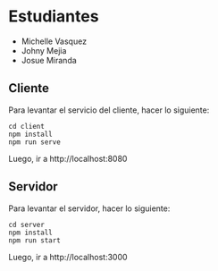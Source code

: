 # Estudiantes

- Michelle Vasquez
- Johny Mejia
- Josue Miranda

## Cliente

Para levantar el servicio del cliente, hacer lo siguiente:
```
cd client
npm install
npm run serve
```

Luego, ir a http://localhost:8080

## Servidor

Para levantar el servidor, hacer lo siguiente:
```
cd server
npm install
npm run start
```

Luego, ir a http://localhost:3000